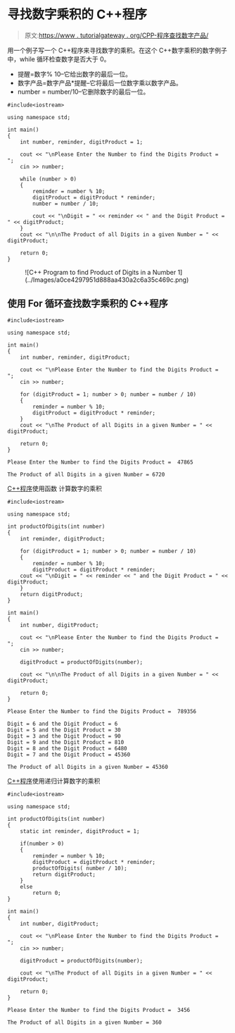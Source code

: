 # 寻找数字乘积的 C++程序

> 原文:[https://www . tutorialgateway . org/CPP-程序查找数字产品/](https://www.tutorialgateway.org/cpp-program-to-find-product-of-digits-in-a-number/)

用一个例子写一个 C++程序来寻找数字的乘积。在这个 C++数字乘积的数字例子中，while 循环检查数字是否大于 0。

*   提醒=数字% 10–它给出数字的最后一位。
*   数字产品=数字产品*提醒–它将最后一位数字乘以数字产品。
*   number = number/10–它删除数字的最后一位。

```
#include<iostream>

using namespace std;

int main()
{
	int number, reminder, digitProduct = 1;

	cout << "\nPlease Enter the Number to find the Digits Product =  ";
	cin >> number;

	while (number > 0)
	{
    	reminder = number % 10;
    	digitProduct = digitProduct * reminder;
    	number = number / 10;

    	cout << "\nDigit = " << reminder << " and the Digit Product = " << digitProduct;
	}
	cout << "\n\nThe Product of all Digits in a given Number = " << digitProduct;

 	return 0;
}
```

<figure class="wp-block-image size-large">![C++ Program to find Product of Digits in a Number 1](../Images/a0ce4297951d888aa430a2c6a35c469c.png)</figure>

## 使用 For 循环查找数字乘积的 C++程序

```
#include<iostream>

using namespace std;

int main()
{
	int number, reminder, digitProduct;

	cout << "\nPlease Enter the Number to find the Digits Product =  ";
	cin >> number;

	for (digitProduct = 1; number > 0; number = number / 10)
	{
    	reminder = number % 10;
    	digitProduct = digitProduct * reminder;
	}
	cout << "\nThe Product of all Digits in a given Number = " << digitProduct;

 	return 0;
}
```

```
Please Enter the Number to find the Digits Product =  47865

The Product of all Digits in a given Number = 6720
```

[C++程序](https://www.tutorialgateway.org/cpp-programs/)使用函数 计算数字的乘积

```
#include<iostream>

using namespace std;

int productOfDigits(int number)
{
	int reminder, digitProduct;

	for (digitProduct = 1; number > 0; number = number / 10)
	{
    	reminder = number % 10;
    	digitProduct = digitProduct * reminder;
	cout << "\nDigit = " << reminder << " and the Digit Product = " << digitProduct;
	}
	return digitProduct;
}

int main()
{
	int number, digitProduct;

	cout << "\nPlease Enter the Number to find the Digits Product =  ";
	cin >> number;

	digitProduct = productOfDigits(number);

	cout << "\n\nThe Product of all Digits in a given Number = " << digitProduct;

 	return 0;
}
```

```
Please Enter the Number to find the Digits Product =  789356

Digit = 6 and the Digit Product = 6
Digit = 5 and the Digit Product = 30
Digit = 3 and the Digit Product = 90
Digit = 9 and the Digit Product = 810
Digit = 8 and the Digit Product = 6480
Digit = 7 and the Digit Product = 45360

The Product of all Digits in a given Number = 45360
```

[C++程序](https://www.tutorialgateway.org/cpp-programs/)使用递归计算数字的乘积

```
#include<iostream>

using namespace std;

int productOfDigits(int number)
{	
	static int reminder, digitProduct = 1;

  	if(number > 0)
  	{
    	reminder = number % 10;
    	digitProduct = digitProduct * reminder;
    	productOfDigits( number / 10);
    	return digitProduct;
 	}
 	else
   		return 0;
}

int main()
{
	int number, digitProduct;

	cout << "\nPlease Enter the Number to find the Digits Product =  ";
	cin >> number;

	digitProduct = productOfDigits(number);

	cout << "\nThe Product of all Digits in a given Number = " << digitProduct;

 	return 0;
}
```

```
Please Enter the Number to find the Digits Product =  3456

The Product of all Digits in a given Number = 360
```